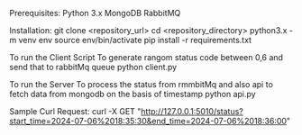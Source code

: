 Prerequisites:
Python 3.x
MongoDB
RabbitMQ

Installation:
git clone <repository_url>
cd <repository_directory>
python3.x -m venv env
source env/bin/activate
pip install -r requirements.txt

To run the Client Script
To generate rangom status code between 0,6 and send that to rabbitMq queue 
python client.py

To run the Server 
To process the status from rmmbitMq and also api to fetch data from mongodb on the basis of timestamp
python api.py



Sample Curl Request:
curl -X GET "http://127.0.0.1:5010/status?start_time=2024-07-06%2018:35:30&end_time=2024-07-06%2018:36:00"
